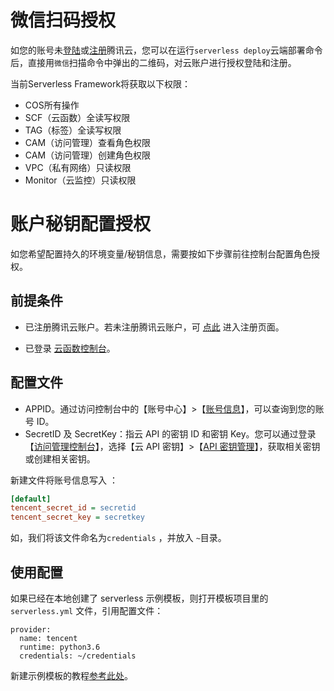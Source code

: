 # 微信扫码授权

如您的账号未[登陆](https://cloud.tencent.com/login)或[注册](https://cloud.tencent.com/register)腾讯云，您可以在运行`serverless deploy`云端部署命令后，直接用`微信`扫描命令中弹出的二维码，对云账户进行授权登陆和注册。

当前Serverless Framework将获取以下权限：
- COS所有操作
- SCF（云函数）全读写权限
- TAG（标签）全读写权限
- CAM（访问管理）查看角色权限
- CAM（访问管理）创建角色权限
- VPC（私有网络）只读权限
- Monitor（云监控）只读权限

# 账户秘钥配置授权

如您希望配置持久的环境变量/秘钥信息，需要按如下步骤前往控制台配置角色授权。

## 前提条件

- 已注册腾讯云账户。若未注册腾讯云账户，可 [点此](https://cloud.tencent.com/register) 进入注册页面。

- 已登录 [云函数控制台](https://console.cloud.tencent.com/scf)。



## 配置文件

- APPID。通过访问控制台中的【账号中心】>【[账号信息](https://console.cloud.tencent.com/developer)】，可以查询到您的账号 ID。
- SecretID 及 SecretKey：指云 API 的密钥 ID 和密钥 Key。您可以通过登录【[访问管理控制台](https://console.cloud.tencent.com/cam/overview)】，选择【云 API 密钥】>【[API 密钥管理](https://console.cloud.tencent.com/cam/capi)】，获取相关密钥或创建相关密钥。

新建文件将账号信息写入 ：

```ini
[default]
tencent_secret_id = secretid
tencent_secret_key = secretkey
```

如，我们将该文件命名为`credentials` ，并放入 `~`目录。



## 使用配置

如果已经在本地创建了 serverless 示例模板，则打开模板项目里的 `serverless.yml` 文件，引用配置文件：

```
provider: 
  name: tencent
  runtime: python3.6
  credentials: ~/credentials
```

新建示例模板的教程[参考此处]()。
